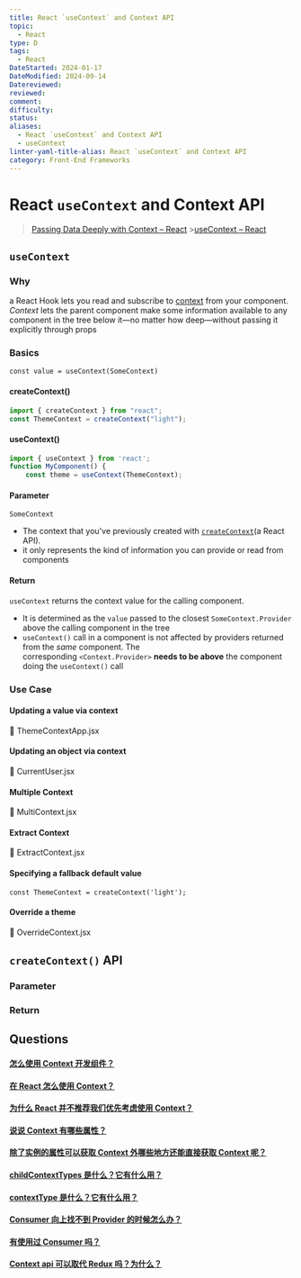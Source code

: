 ```yaml
---
title: React `useContext` and Context API
topic:
  - React
type: D
tags:
  - React
DateStarted: 2024-01-17
DateModified: 2024-09-14
Datereviewed: 
reviewed: 
comment: 
difficulty: 
status: 
aliases:
  - React `useContext` and Context API
  - useContext
linter-yaml-title-alias: React `useContext` and Context API
category: Front-End Frameworks
---
```


# React `useContext` and Context API

> [Passing Data Deeply with Context – React](https://react.dev/learn/passing-data-deeply-with-context) >[useContext – React](https://react.dev/reference/react/useContext)

## `useContext`

### Why

a React Hook lets you read and subscribe to [context](https://react.dev/learn/passing-data-deeply-with-context) from your component.  
_Context_ lets the parent component make some information available to any component in the tree below it—no matter how deep—without passing it explicitly through props

### Basics

`const value = useContext(SomeContext)`

#### createContext()

```jsx
import { createContext } from "react";
const ThemeContext = createContext("light");
```

#### useContext()

```jsx
import { useContext } from 'react';
function MyComponent() {
	const theme = useContext(ThemeContext);
```

#### Parameter

`SomeContext`

- The context that you've previously created with [`createContext`](https://react.dev/reference/react/createContext)(a React API).
- it only represents the kind of information you can provide or read from components

#### Return

`useContext` returns the context value for the calling component.

- It is determined as the `value` passed to the closest `SomeContext.Provider` above the calling component in the tree
- `useContext()` call in a component is not affected by providers returned from the *same* component. The corresponding `<Context.Provider>` **needs to be above** the component doing the `useContext()` call

### Use Case

#### Updating a value via context

📌 ThemeContextApp.jsx

#### Updating an object via context

📌 CurrentUser.jsx

#### Multiple Context

📌 MultiContext.jsx

#### Extract Context

📌 ExtractContext.jsx

#### Specifying a fallback default value

`const ThemeContext = createContext('light');`

#### Override a theme

📌 OverrideContext.jsx

## `createContext()` API

### Parameter

### Return

## Questions

#### [怎么使用 Context 开发组件？](https://github.com/haizlin/fe-interview/issues/944)

#### [在 React 怎么使用 Context？](https://github.com/haizlin/fe-interview/issues/937)

#### [为什么 React 并不推荐我们优先考虑使用 Context？](https://github.com/haizlin/fe-interview/issues/943)

#### [说说 Context 有哪些属性？](https://github.com/haizlin/fe-interview/issues/945)

#### [除了实例的属性可以获取 Context 外哪些地方还能直接获取 Context 呢？](https://github.com/haizlin/fe-interview/issues/942)

#### [childContextTypes 是什么？它有什么用？](https://github.com/haizlin/fe-interview/issues/941)

#### [contextType 是什么？它有什么用？](https://github.com/haizlin/fe-interview/issues/940)

#### [Consumer 向上找不到 Provider 的时候怎么办？](https://github.com/haizlin/fe-interview/issues/939)

#### [有使用过 Consumer 吗？](https://github.com/haizlin/fe-interview/issues/938)

#### [Context api 可以取代 Redux 吗？为什么？](https://github.com/haizlin/fe-interview/issues/916)
